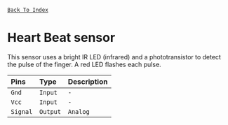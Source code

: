 [`Back To Index`](https://github.com/Sanjay0302/Sensor-Workshop-#readme)

# Heart Beat sensor

This sensor uses a bright IR LED (infrared) and a phototransistor to detect the pulse of the finger.
A red LED flashes each pulse.

 </div>
<div id="header" align="center" >
 

| Pins | Type     | Description                |
| :-------- | :------- | :------------------------- |
| `Gnd`| `Input` | `-` |
| `Vcc`| `Input` | `-` |
| `Signal`| `Output` | `Analog` |
 



</div>


 


```c


```
 

